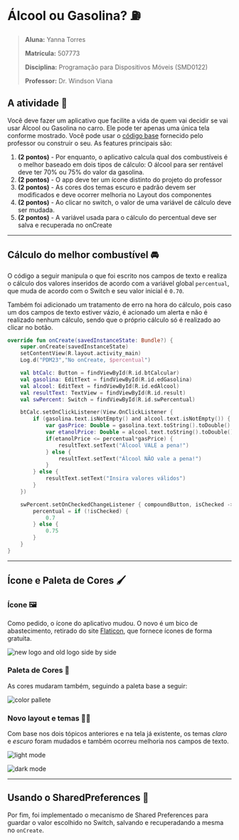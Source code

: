 # Álcool ou Gasolina? :fuelpump:

> **Aluna:** Yanna Torres
> 
> **Matrícula:** 507773
> 
> **Disciplina:** Programação para Dispositivos Móveis (SMD0122)
> 
> **Professor:** Dr. Windson Viana

## A atividade :page_with_curl:

Você deve fazer um aplicativo que facilite a vida de quem vai decidir se vai usar Álcool ou Gasolina no carro. Ele pode ter apenas uma única tela conforme mostrado. Você pode usar o [código base](https://github.com/windcarvalho/AlcoolOuGasolina) fornecido pelo professor ou construir o seu. 
As features principais são:
1. **(2 pontos)** - Por enquanto, o aplicativo calcula qual dos combustíveis é o melhor baseado em dois tipos de cálculo: O álcool para ser rentável deve ter 70% ou 75% do valor da gasolina.
2. **(2 pontos)** - O app deve ter um ícone distinto do projeto do professor
3. **(2 pontos)** - As cores dos temas escuro e padrão devem ser modificados e deve ocorrer melhoria no Layout dos componentes
4. **(2 pontos)** - Ao clicar no switch, o valor de uma variável de cálculo deve ser mudada. 
5. **(2 pontos)** - A variável usada para o cálculo do percentual deve ser salva e recuperada no onCreate

---

## Cálculo do melhor combustível :oncoming_automobile:

O código a seguir manipula o que foi escrito nos campos de texto e realiza o cálculo dos valores inseridos de acordo com a variável global `percentual`, que muda de acordo com o Switch e seu valor inicial é `0.70`.

Também foi adicionado um tratamento de erro na hora do cálculo, pois caso um dos campos de texto estiver vázio, é acionado um alerta e não é realizado nenhum cálculo, sendo que o próprio cálculo só é realizado ao clicar no botão.

```kotlin
override fun onCreate(savedInstanceState: Bundle?) {
    super.onCreate(savedInstanceState)
    setContentView(R.layout.activity_main)
    Log.d("PDM23","No onCreate, $percentual")

    val btCalc: Button = findViewById(R.id.btCalcular)
    val gasolina: EditText = findViewById(R.id.edGasolina)
    val alcool: EditText = findViewById(R.id.edAlcool)
    val resultText: TextView = findViewById(R.id.result)
    val swPercent: Switch = findViewById(R.id.swPercentual)

    btCalc.setOnClickListener(View.OnClickListener {
        if (gasolina.text.isNotEmpty() and alcool.text.isNotEmpty()) {
            var gasPrice: Double = gasolina.text.toString().toDouble()
            var etanolPrice: Double = alcool.text.toString().toDouble()
            if(etanolPrice <= percentual*gasPrice) {
                resultText.setText("Álcool VALE a pena!")
            } else {
                resultText.setText("Álcool NÃO vale a pena!")
            }
        } else {
            resultText.setText("Insira valores válidos")
        }
    })

    swPercent.setOnCheckedChangeListener { compoundButton, isChecked ->
        percentual = if (!isChecked) {
            0.7
        } else {
            0.75
        }
    }
}
```

---

## Ícone e Paleta de Cores :paintbrush:

### Ícone :framed_picture:

Como pedido, o ícone do aplicativo mudou. O novo é um bico de abastecimento, retirado do site [Flaticon](https://www.flaticon.com/br/icone-gratis/combustivel_1505662?term=gasolina&page=1&position=18&origin=search&related_id=1505662), que fornece ícones de forma gratuita.

![new logo and old logo side by side](logo_changing.png)

### Paleta de Cores :art:

As cores mudaram também, seguindo a paleta base a seguir:

![color pallete](paleta.png)

### Novo layout e temas :woman_artist:

Com base nos dois tópicos anteriores e na tela já existente, os temas _claro_ e _escuro_ foram mudados e também ocorreu melhoria nos campos de texto.

![light mode](light_mode.png)

![dark mode](dark_mode.png)

---

## Usando o SharedPreferences :selfie:

Por fim, foi implementado o mecanismo de Shared Preferences para guardar o valor escolhido no Switch, salvando e recuperadando a mesma no `onCreate`.
